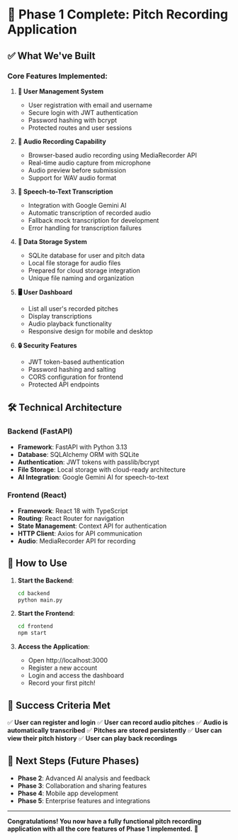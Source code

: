 # 🎉 Phase 1 Complete: Pitch Recording Application

## ✅ What We've Built

### Core Features Implemented:

1. **👤 User Management System**
   - User registration with email and username
   - Secure login with JWT authentication
   - Password hashing with bcrypt
   - Protected routes and user sessions

2. **🎤 Audio Recording Capability**
   - Browser-based audio recording using MediaRecorder API
   - Real-time audio capture from microphone
   - Audio preview before submission
   - Support for WAV audio format

3. **📝 Speech-to-Text Transcription**
   - Integration with Google Gemini AI
   - Automatic transcription of recorded audio
   - Fallback mock transcription for development
   - Error handling for transcription failures

4. **💾 Data Storage System**
   - SQLite database for user and pitch data
   - Local file storage for audio files
   - Prepared for cloud storage integration
   - Unique file naming and organization

5. **🖥️ User Dashboard**
   - List all user's recorded pitches
   - Display transcriptions
   - Audio playback functionality
   - Responsive design for mobile and desktop

6. **🔒 Security Features**
   - JWT token-based authentication
   - Password hashing and salting
   - CORS configuration for frontend
   - Protected API endpoints

## 🛠️ Technical Architecture

### Backend (FastAPI)
- **Framework**: FastAPI with Python 3.13
- **Database**: SQLAlchemy ORM with SQLite
- **Authentication**: JWT tokens with passlib/bcrypt
- **File Storage**: Local storage with cloud-ready architecture
- **AI Integration**: Google Gemini AI for speech-to-text

### Frontend (React)
- **Framework**: React 18 with TypeScript
- **Routing**: React Router for navigation
- **State Management**: Context API for authentication
- **HTTP Client**: Axios for API communication
- **Audio**: MediaRecorder API for recording

## 🚀 How to Use

1. **Start the Backend**:
   ```bash
   cd backend
   python main.py
   ```

2. **Start the Frontend**:
   ```bash
   cd frontend
   npm start
   ```

3. **Access the Application**:
   - Open http://localhost:3000
   - Register a new account
   - Login and access the dashboard
   - Record your first pitch!

## 🎯 Success Criteria Met

✅ **User can register and login**
✅ **User can record audio pitches**
✅ **Audio is automatically transcribed**
✅ **Pitches are stored persistently**
✅ **User can view their pitch history**
✅ **User can play back recordings**

## 🔮 Next Steps (Future Phases)

- **Phase 2**: Advanced AI analysis and feedback
- **Phase 3**: Collaboration and sharing features
- **Phase 4**: Mobile app development
- **Phase 5**: Enterprise features and integrations

---

**Congratulations! You now have a fully functional pitch recording application with all the core features of Phase 1 implemented.** 🎉
